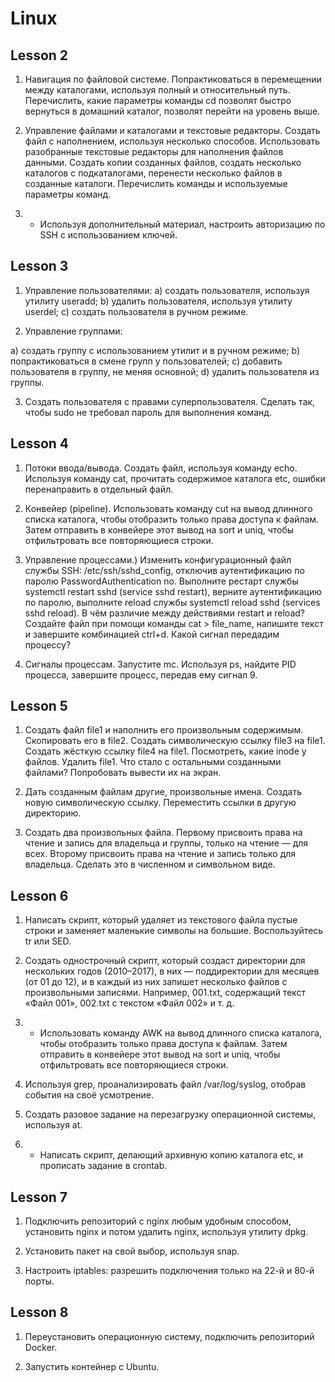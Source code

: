 # **Linux**


## **Lesson 2**
1. Навигация по файловой системе. Попрактиковаться в перемещении между каталогами, используя полный и относительный путь. Перечислить, какие параметры команды cd позволят быстро вернуться в домашний каталог, позволят перейти на уровень выше.

2. Управление файлами и каталогами и текстовые редакторы. Создать файл с наполнением, используя несколько способов. Использовать разобранные текстовые редакторы для наполнения файлов данными. Создать копии созданных файлов, создать несколько каталогов с подкаталогами, перенести несколько файлов в созданные каталоги. Перечислить команды и используемые параметры команд.

3. * Используя дополнительный материал, настроить авторизацию по SSH с использованием ключей.


## **Lesson 3**
1. Управление пользователями:
	a) создать пользователя, используя утилиту useradd; 
	b) удалить пользователя, используя утилиту userdel;
	c) создать пользователя в ручном режиме.

2. Управление группами:

a) создать группу с использованием утилит и в ручном режиме; 
b) попрактиковаться в смене групп у пользователей;
c) добавить пользователя в группу, не меняя основной;
d) удалить пользователя из группы.

3. Создать пользователя с правами суперпользователя. Сделать так, чтобы sudo не требовал пароль для выполнения команд.


## **Lesson 4**
1. Потоки ввода/вывода. Создать файл, используя команду echo. Используя команду cat, прочитать содержимое каталога etc, ошибки перенаправить в отдельный файл.

2. Конвейер (pipeline). Использовать команду cut на вывод длинного списка каталога, чтобы отобразить только права доступа к файлам. Затем отправить в конвейере этот вывод на sort и uniq, чтобы отфильтровать все повторяющиеся строки.

3. Управление процессами.) Изменить конфигурационный файл службы SSH: /etc/ssh/sshd_config, отключив аутентификацию по паролю PasswordAuthentication no. Выполните рестарт службы systemctl restart sshd (service sshd restart), верните аутентификацию по паролю, выполните reload службы systemctl reload sshd (services sshd reload). В чём различие между действиями restart и reload? Создайте файл при помощи команды cat > file_name, напишите текст и завершите комбинацией ctrl+d. Какой сигнал передадим процессу?

4. Сигналы процессам. Запустите mc. Используя ps, найдите PID процесса, завершите процесс, передав ему сигнал 9.

## **Lesson 5**

1. Создать файл file1 и наполнить его произвольным содержимым. Скопировать его в file2. Создать символическую ссылку file3 на file1. Создать жёсткую ссылку file4 на file1. Посмотреть, какие inode у файлов. Удалить file1. Что стало с остальными созданными файлами? Попробовать вывести их на экран.

2. Дать созданным файлам другие, произвольные имена. Создать новую символическую ссылку. Переместить ссылки в другую директорию.

3. Создать два произвольных файла. Первому присвоить права на чтение и запись для владельца и группы, только на чтение — для всех. Второму присвоить права на чтение и запись только для владельца. Сделать это в численном и символьном виде.

## **Lesson 6**

1. Написать скрипт, который удаляет из текстового файла пустые строки и заменяет маленькие символы на большие. Воспользуйтесь tr или SED.

2. Создать однострочный скрипт, который создаст директории для нескольких годов (2010–2017), в них — поддиректории для месяцев (от 01 до 12), и в каждый из них запишет несколько файлов с произвольными записями. Например, 001.txt, содержащий текст «Файл 001», 002.txt с текстом «Файл 002» и т. д.

3. * Использовать команду AWK на вывод длинного списка каталога, чтобы отобразить только права доступа к файлам. Затем отправить в конвейере этот вывод на sort и uniq, чтобы отфильтровать все повторяющиеся строки.

4. Используя grep, проанализировать файл /var/log/syslog, отобрав события на своё усмотрение.

5. Создать разовое задание на перезагрузку операционной системы, используя at.

6. * Написать скрипт, делающий архивную копию каталога etc, и прописать задание в crontab.


## **Lesson 7**

1. Подключить репозиторий с nginx любым удобным способом, установить nginx и потом удалить nginx, используя утилиту dpkg.

2. Установить пакет на свой выбор, используя snap.

3. Настроить iptables: разрешить подключения только на 22-й и 80-й порты.


## **Lesson 8**

1. Переустановить операционную систему, подключить репозиторий Docker.

2. Запустить контейнер с Ubuntu.


